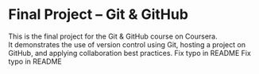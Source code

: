 # Final Project – Git & GitHub

This is the final project for the Git & GitHub course on Coursera.  
It demonstrates the use of version control using Git, hosting a project on GitHub, and applying collaboration best practices.
Fix typo in README
Fix typo in README
